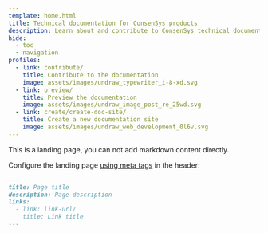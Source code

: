 ```yaml
---
template: home.html
title: Technical documentation for ConsenSys products
description: Learn about and contribute to ConsenSys technical documentation.
hide:
  - toc
  - navigation
profiles:
  - link: contribute/
    title: Contribute to the documentation
    image: assets/images/undraw_typewriter_i-8-xd.svg
  - link: preview/
    title: Preview the documentation
    image: assets/images/undraw_image_post_re_25wd.svg
  - link: create/create-doc-site/
    title: Create a new documentation site
    image: assets/images/undraw_web_development_0l6v.svg
---
```


This is a landing page, you can not add markdown content directly.

Configure the landing page [using meta tags](https://squidfunk.github.io/mkdocs-material/reference/meta-tags/) in the header:

```markdown
---
title: Page title
description: Page description
links:
  - link: link-url/
    title: Link title
---
```
